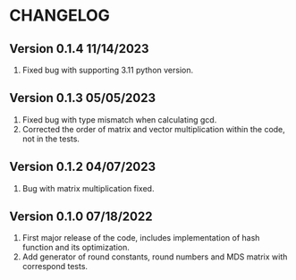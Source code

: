 # CHANGELOG

## Version 0.1.4 11/14/2023
1. Fixed bug with supporting 3.11 python version.

## Version 0.1.3 05/05/2023
1. Fixed bug with type mismatch when calculating gcd.
2. Corrected the order of matrix and vector multiplication within the code, not in the tests.

## Version 0.1.2 04/07/2023
1. Bug with matrix multiplication fixed.

## Version 0.1.0 07/18/2022
1. First major release of the code, includes implementation of hash function and its optimization.
2. Add generator of round constants, round numbers and MDS matrix with correspond tests.